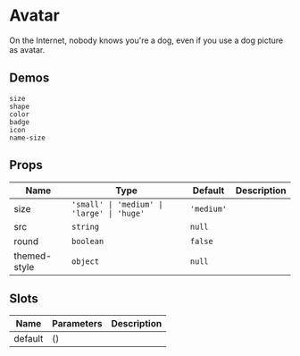# Avatar
On the Internet, nobody knows you're a dog, even if you use a dog picture as avatar.
## Demos
```demo
size
shape
color
badge
icon
name-size
```
## Props
|Name|Type|Default|Description|
|-|-|-|-|
|size|`'small' \| 'medium' \| 'large' \| 'huge'`| `'medium'`||
|src|`string`|`null`||
|round|`boolean`|`false`||
|themed-style|`object`|`null`||

## Slots
|Name|Parameters|Description|
|-|-|-|
|default|()||